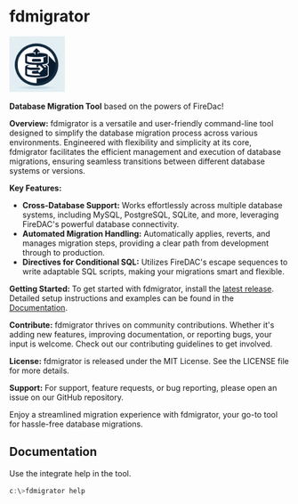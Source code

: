 # fdmigrator 
<img src="fdmigrator.jpeg" width="100">

**Database Migration Tool** based on the powers of FireDac! 


**Overview:**
fdmigrator is a versatile and user-friendly command-line tool designed to simplify the database migration process across various environments. Engineered with flexibility and simplicity at its core, fdmigrator facilitates the efficient management and execution of database migrations, ensuring seamless transitions between different database systems or versions.

**Key Features:**
- **Cross-Database Support:** Works effortlessly across multiple database systems, including MySQL, PostgreSQL, SQLite, and more, leveraging FireDAC's powerful database connectivity.
- **Automated Migration Handling:** Automatically applies, reverts, and manages migration steps, providing a clear path from development through to production.
- **Directives for Conditional SQL:** Utilizes FireDAC's escape sequences to write adaptable SQL scripts, making your migrations smart and flexible.

**Getting Started:**
To get started with fdmigrator, install the  [latest release](https://github.com/jcangas/fdmigrator/releases/latest). Detailed setup instructions and examples can be found in the [Documentation](#documentation).

**Contribute:**
fdmigrator thrives on community contributions. Whether it's adding new features, improving documentation, or reporting bugs, your input is welcome. Check out our contributing guidelines to get involved.

**License:**
fdmigrator is released under the MIT License. See the LICENSE file for more details.

**Support:**
For support, feature requests, or bug reporting, please open an issue on our GitHub repository.

Enjoy a streamlined migration experience with fdmigrator, your go-to tool for hassle-free database migrations.

## Documentation

Use the integrate help in the tool.

```powershell
c:\>fdmigrator help
```
